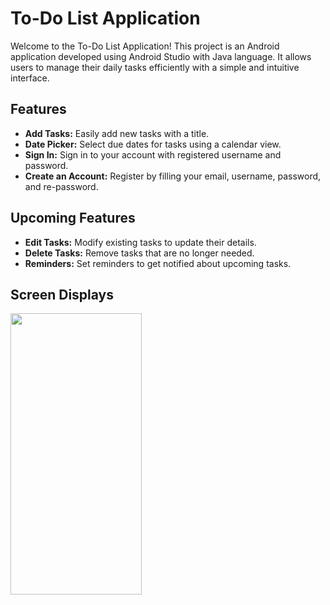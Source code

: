 # To-Do List Application

Welcome to the To-Do List Application! 
This project is an Android application developed using Android Studio with Java language. 
It allows users to manage their daily tasks efficiently with a simple and intuitive interface.

## Features

- **Add Tasks:** Easily add new tasks with a title.
- **Date Picker:** Select due dates for tasks using a calendar view.
- **Sign In:** Sign in to your account with registered username and password.
- **Create an Account:** Register by filling your email, username, password, and re-password.

## Upcoming Features

- **Edit Tasks:** Modify existing tasks to update their details.
- **Delete Tasks:** Remove tasks that are no longer needed.
- **Reminders:** Set reminders to get notified about upcoming tasks.

## Screen Displays
<img src="https://github.com/zhafirahkamila/todolist-java/assets/115094389/88316da5-295b-4ac3-a007-d21ea778a1e2" width="210" height="450" />

